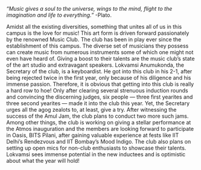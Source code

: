 <!-- TITLE: Music World -->
<!-- SUBTITLE: A look at the Music Club on campus.   -->

*“Music gives a soul to the universe, wings to the mind, flight to the imagination and life to everything.”*  -Plato.

Amidst all the existing diversities, something that unites all of us in this campus is the love for music! This art form is driven forward passionately by the renowned Music Club. The club has been in play ever since the establishment of this campus. The diverse set of musicians they possess can create music from numerous instruments some of which one might not even have heard of. Giving a boost to their talents are the music club’s state of the art studio and extravagant speakers. Lokvamsi Anumukonda, the Secretary of the club, is a keyboardist. He got into this club in his 2-1, after being rejected twice in the first year, only because of his diligence and his immense passion. Therefore, it is obvious that getting into this club is really a hard row to hoe! Only after clearing several strenuous induction rounds and convincing the discerning judges, six people — three first yearites and three second yearites — made it into the club this year. Yet, the Secretary urges all the agog zealots to, at least, give a try.
After witnessing the success of the Amul Jam, the club plans to conduct two more such jams. Among other things, the club is working on giving a stellar performance at the
Atmos inauguration and the members are looking forward to participate in Oasis, BITS Pilani, after gaining valuable experience at fests like IIT Delhi’s Rendezvous and IIT
Bombay’s Mood Indigo. The club also plans on setting up open mics for non-club enthusiasts to showcase their talents. Lokvamsi sees immense potential in the new
inductees and is optimistic about what the year will hold!